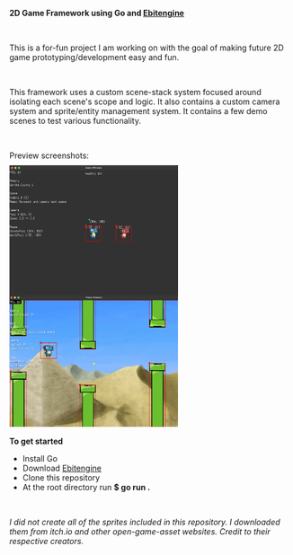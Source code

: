 <p><b>2D Game Framework using Go and
<a href="https://github.com/hajimehoshi/ebiten" target="_blank">Ebitengine</a></b></p>
<br>
<p>This is a for-fun project I am working on with the goal of making future 2D game prototyping/development easy and fun.</p>
<br>
<p>This framework uses a custom scene-stack system focused around isolating each scene's scope and logic. It also contains a custom camera system and sprite/entity management system. It contains a few demo scenes to test various functionality.</p>
<br>
<p>Preview screenshots:</p>
<img src="github-resources/githubscreenshot.png" width=300 style="margin-top:-5px;">
<img src="github-resources/githubscreenshot2.png" width=300 style="margin-top:-5px;">
<br>
<p><b>To get started</b></p>
<p>
<ul>
<li>Install Go</li>
<li>Download 
<a href="https://github.com/hajimehoshi/ebiten" target="_blank">Ebitengine</a></b>
</li>
<li>Clone this repository</li>
<li>At the root directory run <b>$ go run .</b>
</ul>
</p>
<br>
<p><i>I did not create all of the sprites included in this repository. I downloaded them from itch.io and other open-game-asset websites. Credit to their respective creators.</i></p>